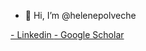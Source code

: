 - 👋 Hi, I’m @helenepolveche

[- Linkedin ](https://www.linkedin.com/in/h%C3%A9l%C3%A8ne-polveche-820b2363/)
[- Google Scholar ](https://scholar.google.com/citations?hl=fr&user=5oKIuWIAAAAJ)



